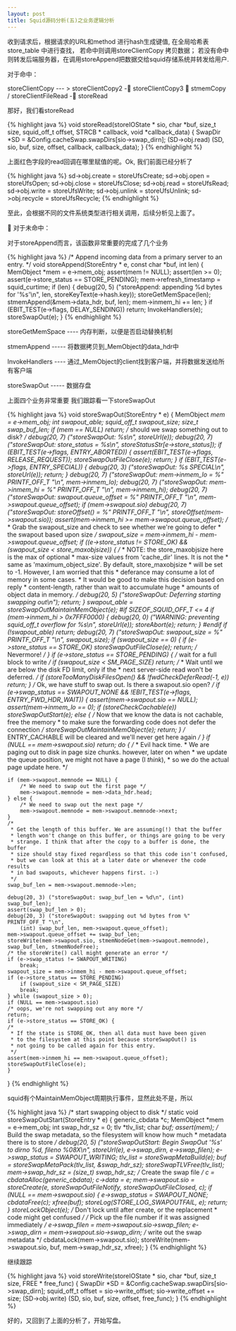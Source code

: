 ```yaml
---
layout: post
title: Squid源码分析(五)之业务逻辑分析
---
```




收到请求后，根据请求的URL和method 进行hash生成键值, 在全局哈希表store_table 中进行查找， 若命中则调用storeClientCopy 拷贝数据； 若没有命中则转发后端服务器，在调用storeAppend把数据交给squid存储系统并转发给用户.

对于命中：

storeClientCopy --- > storeClientCopy2 - storeClientCopy3   stmemCopy / storeClientFileRead  - storeRead

那好，我们看storeRead

{% highlight java %}
void
storeRead(storeIOState * sio, char *buf, size_t size, squid_off_t offset, STRCB * callback, void *callback_data)
{
    SwapDir *SD = &Config.cacheSwap.swapDirs[sio->swap_dirn];
    (SD->obj.read) (SD, sio, buf, size, offset, callback, callback_data);
}
{% endhighlight %}

上面红色字段的read回调在哪里赋值的呢。Ok, 我们前面已经分析了

{% highlight java %}
    sd->obj.create = storeUfsCreate;
    sd->obj.open = storeUfsOpen;
    sd->obj.close = storeUfsClose;
    sd->obj.read = storeUfsRead;
    sd->obj.write = storeUfsWrite;
    sd->obj.unlink = storeUfsUnlink;
sd->obj.recycle = storeUfsRecycle;
{% endhighlight %}

至此，会根据不同的文件系统类型进行相关调用，后续分析见上面了。

	对于未命中：

对于storeAppend而言，该函数非常重要的完成了几个业务

{% highlight java %}
/* Append incoming data from a primary server to an entry. */
void
storeAppend(StoreEntry * e, const char *buf, int len)
{
    MemObject *mem = e->mem_obj;
    assert(mem != NULL);
    assert(len >= 0);
    assert(e->store_status == STORE_PENDING);
    mem->refresh_timestamp = squid_curtime;
    if (len) {
	debug(20, 5) ("storeAppend: appending %d bytes for '%s'\n",
	    len,
	    storeKeyText(e->hash.key));
	storeGetMemSpace(len);
	stmemAppend(&mem->data_hdr, buf, len);
	mem->inmem_hi += len;
    }
    if (EBIT_TEST(e->flags, DELAY_SENDING))
	return;
    InvokeHandlers(e);
    storeSwapOut(e);
}
{% endhighlight %}

storeGetMemSpace  ----  内存判断，以便是否启动替换机制

stmemAppend  -----  将数据拷贝到_MemObject的data_hdr中

InvokeHandlers  ---- 通过_MemObject的client找到客户端，并将数据发送给所有客户端

storeSwapOut  -----  数据存盘

上面四个业务非常重要
我们跟踪看一下storeSwapOut  

{% highlight java %}
void
storeSwapOut(StoreEntry * e)
{
    MemObject *mem = e->mem_obj;
    int swapout_able;
    squid_off_t swapout_size;
    size_t swap_buf_len;
    if (mem == NULL)
	return;
    /* should we swap something out to disk? */
    debug(20, 7) ("storeSwapOut: %s\n", storeUrl(e));
    debug(20, 7) ("storeSwapOut: store_status = %s\n",
	storeStatusStr[e->store_status]);
    if (EBIT_TEST(e->flags, ENTRY_ABORTED)) {
	assert(EBIT_TEST(e->flags, RELEASE_REQUEST));
	storeSwapOutFileClose(e);
	return;
    }
    if (EBIT_TEST(e->flags, ENTRY_SPECIAL)) {
	debug(20, 3) ("storeSwapOut: %s SPECIAL\n", storeUrl(e));
	return;
    }
    debug(20, 7) ("storeSwapOut: mem->inmem_lo = %" PRINTF_OFF_T "\n",
	mem->inmem_lo);
    debug(20, 7) ("storeSwapOut: mem->inmem_hi = %" PRINTF_OFF_T "\n",
	mem->inmem_hi);
    debug(20, 7) ("storeSwapOut: swapout.queue_offset = %" PRINTF_OFF_T "\n",
	mem->swapout.queue_offset);
    if (mem->swapout.sio)
	debug(20, 7) ("storeSwapOut: storeOffset() = %" PRINTF_OFF_T "\n",
	    storeOffset(mem->swapout.sio));
    assert(mem->inmem_hi >= mem->swapout.queue_offset);
    /*
     * Grab the swapout_size and check to see whether we're going to defer
     * the swapout based upon size
     */
    swapout_size = mem->inmem_hi - mem->swapout.queue_offset;
    if ((e->store_status != STORE_OK) && (swapout_size < store_maxobjsize)) {
	/*
	 * NOTE: the store_maxobjsize here is the max of optional
	 * max-size values from 'cache_dir' lines.  It is not the
	 * same as 'maximum_object_size'.  By default, store_maxobjsize
	 * will be set to -1.  However, I am worried that this
	 * deferance may consume a lot of memory in some cases.
	 * It would be good to make this decision based on reply
	 * content-length, rather than wait to accumulate huge
	 * amounts of object data in memory.
	 */
	debug(20, 5) ("storeSwapOut: Deferring starting swapping out\n");
	return;
    }
    swapout_able = storeSwapOutMaintainMemObject(e);
#if SIZEOF_SQUID_OFF_T <= 4
    if (mem->inmem_hi > 0x7FFF0000) {
	debug(20, 0) ("WARNING: preventing squid_off_t overflow for %s\n", storeUrl(e));
	storeAbort(e);
	return;
    }
#endif
    if (!swapout_able)
	return;
    debug(20, 7) ("storeSwapOut: swapout_size = %" PRINTF_OFF_T "\n",
	swapout_size);
    if (swapout_size == 0) {
	if (e->store_status == STORE_OK)
	    storeSwapOutFileClose(e);
	return;			/* Nevermore! */
    }
    if (e->store_status == STORE_PENDING) {
	/* wait for a full block to write */
	if (swapout_size < SM_PAGE_SIZE)
	    return;
	/*
	 * Wait until we are below the disk FD limit, only if the
	 * next server-side read won't be deferred.
	 */
	if (storeTooManyDiskFilesOpen() && !fwdCheckDeferRead(-1, e))
	    return;
    }
    /* Ok, we have stuff to swap out.  Is there a swapout.sio open? */
    if (e->swap_status == SWAPOUT_NONE && !EBIT_TEST(e->flags, ENTRY_FWD_HDR_WAIT)) {
	assert(mem->swapout.sio == NULL);
	assert(mem->inmem_lo == 0);
	if (storeCheckCachable(e))
	    storeSwapOutStart(e);
	else {
	    /* Now that we know the data is not cachable, free the memory
	     * to make sure the forwarding code does not defer the connection
	     */
	    storeSwapOutMaintainMemObject(e);
	    return;
	}
	/* ENTRY_CACHABLE will be cleared and we'll never get here again */
    }
    if (NULL == mem->swapout.sio)
	return;
    do {
	/*
	 * Evil hack time.
	 * We are paging out to disk in page size chunks. however, later on when
	 * we update the queue position, we might not have a page (I *think*),
	 * so we do the actual page update here.
	 */

	if (mem->swapout.memnode == NULL) {
	    /* We need to swap out the first page */
	    mem->swapout.memnode = mem->data_hdr.head;
	} else {
	    /* We need to swap out the next page */
	    mem->swapout.memnode = mem->swapout.memnode->next;
	}
	/*
	 * Get the length of this buffer. We are assuming(!) that the buffer
	 * length won't change on this buffer, or things are going to be very
	 * strange. I think that after the copy to a buffer is done, the buffer
	 * size should stay fixed regardless so that this code isn't confused,
	 * but we can look at this at a later date or whenever the code results
	 * in bad swapouts, whichever happens first. :-)
	 */
	swap_buf_len = mem->swapout.memnode->len;

	debug(20, 3) ("storeSwapOut: swap_buf_len = %d\n", (int) swap_buf_len);
	assert(swap_buf_len > 0);
	debug(20, 3) ("storeSwapOut: swapping out %d bytes from %" PRINTF_OFF_T "\n",
	    (int) swap_buf_len, mem->swapout.queue_offset);
	mem->swapout.queue_offset += swap_buf_len;
	storeWrite(mem->swapout.sio, stmemNodeGet(mem->swapout.memnode), swap_buf_len, stmemNodeFree);
	/* the storeWrite() call might generate an error */
	if (e->swap_status != SWAPOUT_WRITING)
	    break;
	swapout_size = mem->inmem_hi - mem->swapout.queue_offset;
	if (e->store_status == STORE_PENDING)
	    if (swapout_size < SM_PAGE_SIZE)
		break;
    } while (swapout_size > 0);
    if (NULL == mem->swapout.sio)
	/* oops, we're not swapping out any more */
	return;
    if (e->store_status == STORE_OK) {
	/*
	 * If the state is STORE_OK, then all data must have been given
	 * to the filesystem at this point because storeSwapOut() is
	 * not going to be called again for this entry.
	 */
	assert(mem->inmem_hi == mem->swapout.queue_offset);
	storeSwapOutFileClose(e);
    }
}
{% endhighlight %}


squid有个MaintainMemObject周期执行事件，显然此处不是，所以

{% highlight java %}
/* start swapping object to disk */
static void
storeSwapOutStart(StoreEntry * e)
{
    generic_cbdata *c;
    MemObject *mem = e->mem_obj;
    int swap_hdr_sz = 0;
    tlv *tlv_list;
    char *buf;
    assert(mem);
    /* Build the swap metadata, so the filesystem will know how much
     * metadata there is to store
     */
    debug(20, 5) ("storeSwapOutStart: Begin SwapOut '%s' to dirno %d, fileno %08X\n",
	storeUrl(e), e->swap_dirn, e->swap_filen);
    e->swap_status = SWAPOUT_WRITING;
    tlv_list = storeSwapMetaBuild(e);
    buf = storeSwapMetaPack(tlv_list, &swap_hdr_sz);
    storeSwapTLVFree(tlv_list);
    mem->swap_hdr_sz = (size_t) swap_hdr_sz;
    /* Create the swap file */
    c = cbdataAlloc(generic_cbdata);
    c->data = e;
    mem->swapout.sio = storeCreate(e, storeSwapOutFileNotify, storeSwapOutFileClosed, c);
    if (NULL == mem->swapout.sio) {
	e->swap_status = SWAPOUT_NONE;
	cbdataFree(c);
	xfree(buf);
	storeLog(STORE_LOG_SWAPOUTFAIL, e);
	return;
    }
    storeLockObject(e);		/* Don't lock until after create, or the replacement
				 * code might get confused */
    /* Pick up the file number if it was assigned immediately */
    e->swap_filen = mem->swapout.sio->swap_filen;
    e->swap_dirn = mem->swapout.sio->swap_dirn;
    /* write out the swap metadata */
    cbdataLock(mem->swapout.sio);
    storeWrite(mem->swapout.sio, buf, mem->swap_hdr_sz, xfree);
}
{% endhighlight %}

继续跟踪

{% highlight java %}
void
storeWrite(storeIOState * sio, char *buf, size_t size, FREE * free_func)
{
    SwapDir *SD = &Config.cacheSwap.swapDirs[sio->swap_dirn];
    squid_off_t offset = sio->write_offset;
    sio->write_offset += size;
    (SD->obj.write) (SD, sio, buf, size, offset, free_func);
}
{% endhighlight %}

好的，又回到了上面的分析了，开始写盘。
